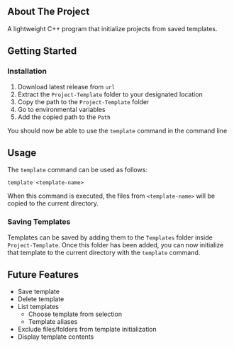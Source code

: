 ## About The Project
A lightweight C++ program that initialize projects from saved templates.

## Getting Started
### Installation
1. Download latest release from `url`
2. Extract the `Project-Template` folder to your designated location
3. Copy the path to the `Project-Template` folder
4. Go to environmental variables
5. Add the copied path to the `Path`

You should now be able to use the `template` command in the command line

## Usage
The `template` command can be used as follows:
```
template <template-name>
```
When this command is executed, the files from `<template-name>` will be copied to the current directory.

### Saving Templates
Templates can be saved by adding them to the `Templates` folder inside `Project-Template`. Once this folder has been added, you can now initialize that template to the current directory with the `template` command.

## Future Features
- Save template
- Delete template
- List templates
    - Choose template from selection
    - Template aliases
- Exclude files/folders from template initialization
- Display template contents